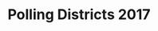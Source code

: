 ---
schema: default
title: Polling Districts 2017
organization: Dumfries and Galloway Council
notes: >-
    
resources:
  - name: Polling Districts 2017 GEOJSON
  - url: >-
      https://data.usmart.io/org/9762f781-5c04-4759-a70b-afc585af1d12/resource?resourceGUID=78ba2d5f-a0ef-41fd-8d9b-8ea4ec22c182
  - format: GEOJSON

  - name: Polling Districts 2017 JSON
  - url: >-
      https://api.usmart.io/org/9762f781-5c04-4759-a70b-afc585af1d12/df4ef60a-7ca3-43b8-b433-afd3815f2d04/1/urql
  - format: JSON
license: OGL3
category:

  - Logistics, Geospatial

  - Polling Districts, Voting maintainer: Dumfries and Galloway Council
maintainer_email: someone@example.com
---
